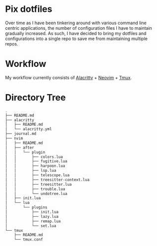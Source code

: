 # Pix dotfiles
Over time as I have been tinkering around with various command line centric applications, the number of configuration files I have to maintain gradually increased. As such, I have decided to bring my dotfiles and configurations into a single repo to save me from maintaining multiple repos.

# Workflow
My workflow currently consists of [Alacritty](alacritty/README.md) + [Neovim](nvim/README.md) + [Tmux](tmux/README.md).

# Directory Tree
```bash
.
├── README.md
├── alacritty
│   ├── README.md
│   └── alacritty.yml
├── journal.md
├── nvim
│   ├── README.md
│   ├── after
│   │   └── plugin
│   │       ├── colors.lua
│   │       ├── fugitive.lua
│   │       ├── harpoon.lua
│   │       ├── lsp.lua
│   │       ├── telescope.lua
│   │       ├── treesitter-context.lua
│   │       ├── treesitter.lua
│   │       ├── trouble.lua
│   │       └── undotree.lua
│   ├── init.lua
│   └── lua
│       └── plugins
│           ├── init.lua
│           ├── lazy.lua
│           ├── remap.lua
│           └── set.lua
└── tmux
    ├── README.md
    └── tmux.conf
```
